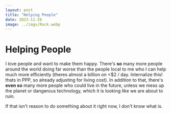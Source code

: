 ```yaml
---
layout: post
title: "Helping People"
date: 2023-11-26
image: ../imgs/Rock.webp
---
```


# Helping People

I love people and want to make them happy. There's **so** many more people around the world doing far worse than the people local to me who I can help much more efficiently (theres almost a billion on <$2 / day. Internalize this! thats in PPP, so already adjusting for living cost). In addition to that, there's **even so** many more people who could live in the future, unless we mess up the planet or dangerous technology, which it is looking like we are about to ruin.   

If that isn't reason to do something about it right now, I don't know what is. 

